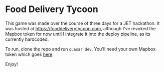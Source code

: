 # Food Delivery Tycoon

This game was made over the course of three days for a JET hackathon. It was hosted at https://fooddeliverytycoon.com, although I've revoked the Mapbox token for now until I integrate it into the deploy pipeline, as its currently hardcoded.

To run, clone the repo and run `quasar dev`. You'll need your own Mapbox token which goes [here](https://github.com/gkinsman/FoodDeliveryTycoon/blob/master/src/Features/data/mapbox.ts#L12).

Enjoy!
